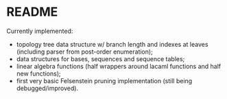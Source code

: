 # README #

Currently implemented:
* topology tree data structure w/ branch length and indexes at leaves (including parser from post-order enumeration);
* data structures for bases, sequences and sequence tables;
* linear algebra functions (half wrappers around lacaml functions and half new functions);
* first very basic Felsenstein pruning implementation (still being debugged/improved).
